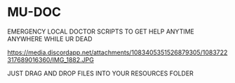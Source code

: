 # MU-DOC
EMERGENCY LOCAL DOCTOR SCRIPTS TO GET HELP ANYTIME ANYWHERE WHILE UR DEAD 

https://media.discordapp.net/attachments/1083405351526879305/1083722317689016360/IMG_1882.JPG

JUST DRAG AND DROP FILES INTO YOUR RESOURCES FOLDER
